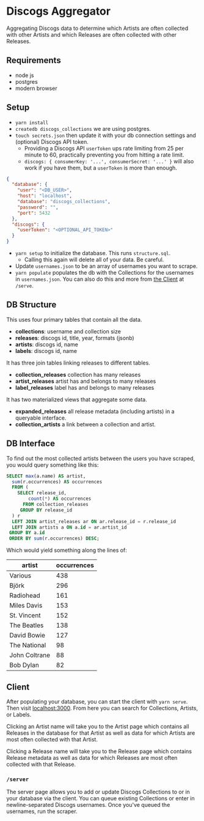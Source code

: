 # Discogs Aggregator

Aggregating Discogs data to determine which Artists are often collected with other Artists and which Releases are often collected with other Releases.

## Requirements

- node js
- postgres
- modern browser

## Setup

- `yarn install`
- `createdb discogs_collections` we are using postgres.
- `touch secrets.json` then update it with your db connection settings and (optional) Discogs API token.
  - Providing a Discogs API `userToken` ups rate limiting from 25 per minute to 60, practically preventing you from hitting a rate limit.
  - `discogs: { consumerKey: '...', consumerSecret: '...' }` will also work if you have them, but a `userToken` is more than enough.

```json
{
  "database": {
    "user": "<DB_USER>",
    "host": "localhost",
    "database": "discogs_collections",
    "password": "",
    "port": 5432
  },
  "discogs": {
    "userToken": "<OPTIONAL_API_TOKEN>"
  }
}
```

- `yarn setup` to initialize the database. This runs `structure.sql`.
  - Calling this again will delete all of your data. Be careful.
- Update `usernames.json` to be an array of usernames you want to scrape.
- `yarn populate` populates the db with the Collections for the usernames in `usernames.json`. You can also do this and more from [the Client](#Client) at `/serve`.

## DB Structure

This uses four primary tables that contain all the data.

- **collections**: username and collection size
- **releases**: discogs id, title, year, formats (jsonb)
- **artists**: discogs id, name
- **labels**: discogs id, name

It has three join tables linking releases to different tables.

- **collection_releases** collection has many releases
- **artist_releases** artist has and belongs to many releases
- **label_releases** label has and belongs to many releases

It has two materialized views that aggregate some data.

- **expanded_releases** all release metadata (including artists) in a queryable interface.
- **collection_artists** a link between a collection and artist.

## DB Interface

To find out the most collected artists between the users you have scraped, you would query something like this:

```sql
SELECT max(a.name) AS artist,
  sum(r.occurrences) AS occurrences
  FROM (
    SELECT release_id,
        count(*) AS occurrences
      FROM collection_releases
     GROUP BY release_id
  ) r
  LEFT JOIN artist_releases ar ON ar.release_id = r.release_id
  LEFT JOIN artists a ON a.id = ar.artist_id
 GROUP BY a.id
 ORDER BY sum(r.occurrences) DESC;
```

Which would yield something along the lines of:

| artist        | occurrences |
| ------------- | ----------- |
| Various       | 438         |
| Björk         | 296         |
| Radiohead     | 161         |
| Miles Davis   | 153         |
| St. Vincent   | 152         |
| The Beatles   | 138         |
| David Bowie   | 127         |
| The National  | 98          |
| John Coltrane | 88          |
| Bob Dylan     | 82          |

## Client

After populating your database, you can start the client with `yarn serve`.
Then visit [localhost:3000](http://localhost:3000). From here you can search for Collections, Artists, or Labels.

Clicking an Artist name will take you to the Artist page which contains all Releases in the database for that Artist as well as data for which Artists are most often collected with that Artist.

Clicking a Release name will take you to the Release page which contains Release metadata as well as data for which Releases are most often collected with that Release.

### `/server`
The server page allows you to add or update Discogs Collections to or in your database via the client. You can queue existing Collections or enter in newline-separated Discogs usernames. Once you've queued the usernames, run the scraper.